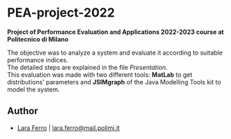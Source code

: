 # PEA-project-2022
<b>Project of Performance Evaluation and Applications 2022-2023 course at Politecnico di Milano</b>

 The objective was to analyze a system and evaluate it according to suitable performance indices.<br>
 The detailed steps are explained in the file <i>Presentation</i>.<br>
 This evaluation was made with two different tools: <b>MatLab</b> to get distributions' parameters and <b>JSIMgraph</b> of the Java Modelling Tools kit to model the system. 
 
 ## Author
* [Lara Ferro](https://github.com/aralara) | lara.ferro@mail.polimi.it 
